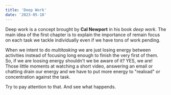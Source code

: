 ```yaml
---
title: 'Deep Work'
date: '2023-05-18'
---
```

Deep work is a concept brought by **Cal Newport** in his book *deep work*. The main idea of the first chapter is to explain the importance of remain focus on each task we tackle individually even if we have tons of work pending.

When we intent to do *multitasking* we are just losing energy between activities instead of focusing long enough to finish the very first of them. So, if we are loosing energy shouldn't we be aware of it? YES, we are! Those little moments at watching a short video, answering an email or chatting drain our energy and we have to put more energy to "reaload" or concentration against the task.

Try to pay attention to that. And see what happends.

